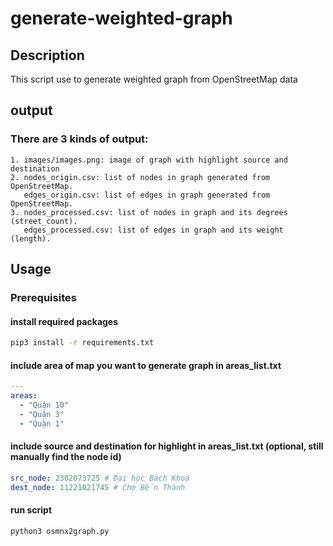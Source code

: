 # generate-weighted-graph

## Description
This script use to generate weighted graph from OpenStreetMap data

## output
### There are 3 kinds of output:
```
1. images/images.png: image of graph with highlight source and destination
2. nodes_origin.csv: list of nodes in graph generated from OpenStreetMap.
   edges_origin.csv: list of edges in graph generated from OpenStreetMap.
3. nodes_processed.csv: list of nodes in graph and its degrees (street_count).
   edges_processed.csv: list of edges in graph and its weight (length).
```

## Usage
### Prerequisites
#### install required packages
```bash
pip3 install -r requirements.txt
```

#### include area of map you want to generate graph in areas_list.txt
```yaml
---
areas:
  - "Quận 10"
  - "Quận 3"
  - "Quận 1"
```

#### include source and destination for highlight in areas_list.txt (optional, still manually find the node id)
```yaml
src_node: 2302073725 # Đai học Bách Khoa
dest_node: 11221021745 # Chợ Bến Thành
```

#### run script
```bash
python3 osmnx2graph.py
```

